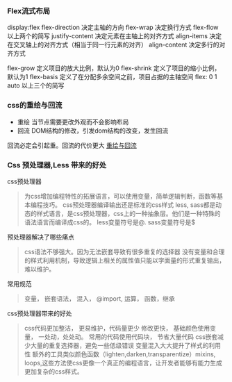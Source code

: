 
### Flex流式布局
display:flex
flex-direction  决定主轴的方向
flex-wrap  决定换行方式
flex-flow 以上两个的简写
justify-content 决定元素在主轴上的对齐方式
align-items  决定在交叉轴上的对齐方式（相当于同一行元素的对齐）
align-content  决定多行的对齐方式

flex-grow 定义项目的放大比例，默认为0
flex-shrink 定义了项目的缩小比例，默认为1
flex-basis 定义了在分配多余空间之前，项目占据的主轴空间
flex: 0 1 auto  以上三个的简写

### css的重绘与回流
* 重绘
当节点需要更改外观而不会影响布局
* 回流
DOM结构的修改，引发dom结构的改变，发生回流

回流必定会引起重。回流的代价更大
[重绘与回流](https://blog.csdn.net/qq_42269433/article/details/81133772)


### Css 预处理器,Less 带来的好处
css预处理器
>为css增加编程特性的拓展语言，可以使用变量，简单逻辑判断，函数等基本编程技巧。 css预处理器编译输出还是标准的css样式 less,
>sass都是动态的样式语言，是css预处理器，css上的一种抽象层。他们是一种特殊的语法语言而编译成css的。 less变量符号是@.
>sass变量符号是$

预处理器解决了哪些痛点
>css语法不够强大。因为无法嵌套导致有很多重复的选择器 没有变量和合理的样式利用机制，导致逻辑上相关的属性值只能以字面量的形式重复输出，难以维护。

常用规范
> 变量， 嵌套语法， 混入， @import, 运算， 函数，继承

css预处理器带来的好处
>css代码更加整洁， 更易维护，代码量更少 修改更快， 基础颜色使用变量， 一处动，处处动。 常用的代码使用代码块， 节省大量代码
>css嵌套减少大量的重复选择器，避免一些低级错误 变量混入大大提升了样式的利用性 额外的工具类似颜色函数（lighten,darken,transparentize）mixins, loops,这些方法使css更像一个真正的编程语言，让开发者能够有能力生成更加复杂的css样式。
